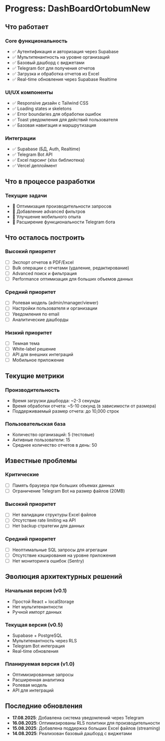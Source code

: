 # Progress: DashBoardOrtobumNew

## Что работает

### Core функциональность
- ✅ Аутентификация и авторизация через Supabase
- ✅ Мультитенантность на уровне организаций
- ✅ Базовый дашборд с виджетами
- ✅ Telegram бот для получения отчетов
- ✅ Загрузка и обработка отчетов из Excel
- ✅ Real-time обновления через Supabase Realtime

### UI/UX компоненты
- ✅ Responsive дизайн с Tailwind CSS
- ✅ Loading states и skeletons
- ✅ Error boundaries для обработки ошибок
- ✅ Toast уведомления для действий пользователя
- ✅ Базовая навигация и маршрутизация

### Интеграции
- ✅ Supabase (БД, Auth, Realtime)
- ✅ Telegram Bot API
- ✅ Excel парсинг (xlsx библиотека)
- ✅ Vercel деплоймент

## Что в процессе разработки

### Текущие задачи
- 🔄 Оптимизация производительности запросов
- 🔄 Добавление advanced фильтров
- 🔄 Улучшение мобильного опыта
- 🔄 Расширение функциональности Telegram бота

## Что осталось построить

### Высокий приоритет
- [ ] Экспорт отчетов в PDF/Excel
- [ ] Bulk операции с отчетами (удаление, редактирование)
- [ ] Advanced поиск и фильтрация
- [ ] Performance оптимизация для больших объемов данных

### Средний приоритет
- [ ] Ролевая модель (admin/manager/viewer)
- [ ] Настройки пользователя и организации
- [ ] Уведомления по email
- [ ] Аналитические дашборды

### Низкий приоритет
- [ ] Темная тема
- [ ] White-label решение
- [ ] API для внешних интеграций
- [ ] Мобильное приложение

## Текущие метрики

### Производительность
- Время загрузки дашборда: ~2-3 секунды
- Время обработки отчета: ~5-10 секунд (в зависимости от размера)
- Поддерживаемый размер отчета: до 10,000 строк

### Пользовательская база
- Количество организаций: 5 (тестовые)
- Активные пользователи: 15
- Среднее количество отчетов в день: 50

## Известные проблемы

### Критические
- [ ] Память браузера при больших объемах данных
- [ ] Ограничение Telegram Bot на размер файлов (20MB)

### Высокий приоритет
- [ ] Нет валидации структуры Excel файлов
- [ ] Отсутствие rate limiting на API
- [ ] Нет backup стратегии для данных

### Средний приоритет
- [ ] Неоптимальные SQL запросы для агрегации
- [ ] Отсутствие кэширования на уровне приложения
- [ ] Нет мониторинга ошибок (Sentry)

## Эволюция архитектурных решений

### Начальная версия (v0.1)
- Простой React + localStorage
- Нет мультитенантности
- Ручной импорт данных

### Текущая версия (v0.5)
- Supabase + PostgreSQL
- Мультитенантность через RLS
- Telegram Bot интеграция
- Real-time обновления

### Планируемая версия (v1.0)
- Оптимизированные запросы
- Расширенная аналитика
- Ролевая модель
- API для интеграций

## Последние обновления
- **17.08.2025**: Добавлена система уведомлений через Telegram
- **16.08.2025**: Оптимизированы RLS политики для производительности
- **15.08.2025**: Добавлена поддержка больших Excel файлов (streaming)
- **14.08.2025**: Реализован базовый дашборд с виджетами
